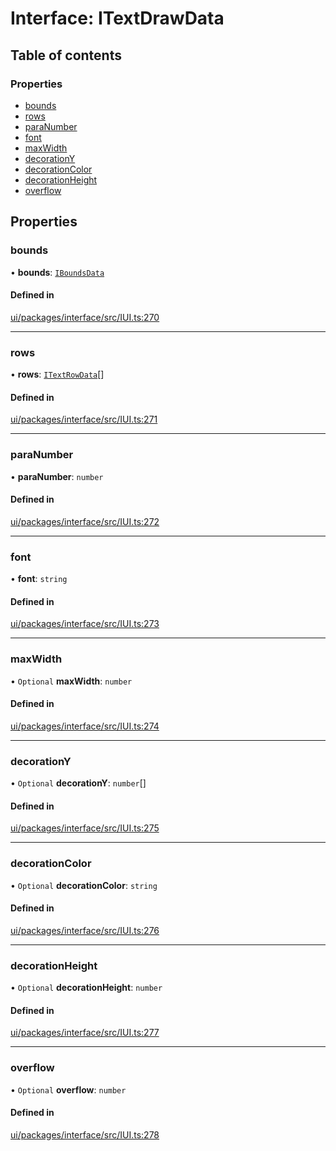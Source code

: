 # Interface: ITextDrawData

## Table of contents

### Properties

- [bounds](ITextDrawData.md#bounds)
- [rows](ITextDrawData.md#rows)
- [paraNumber](ITextDrawData.md#paranumber)
- [font](ITextDrawData.md#font)
- [maxWidth](ITextDrawData.md#maxwidth)
- [decorationY](ITextDrawData.md#decorationy)
- [decorationColor](ITextDrawData.md#decorationcolor)
- [decorationHeight](ITextDrawData.md#decorationheight)
- [overflow](ITextDrawData.md#overflow)

## Properties

### bounds

• **bounds**: [`IBoundsData`](IBoundsData.md)

#### Defined in

[ui/packages/interface/src/IUI.ts:270](https://github.com/leaferjs/leafer-ui/blob/5313537/packages/interface/src/IUI.ts#L270)

___

### rows

• **rows**: [`ITextRowData`](ITextRowData.md)[]

#### Defined in

[ui/packages/interface/src/IUI.ts:271](https://github.com/leaferjs/leafer-ui/blob/5313537/packages/interface/src/IUI.ts#L271)

___

### paraNumber

• **paraNumber**: `number`

#### Defined in

[ui/packages/interface/src/IUI.ts:272](https://github.com/leaferjs/leafer-ui/blob/5313537/packages/interface/src/IUI.ts#L272)

___

### font

• **font**: `string`

#### Defined in

[ui/packages/interface/src/IUI.ts:273](https://github.com/leaferjs/leafer-ui/blob/5313537/packages/interface/src/IUI.ts#L273)

___

### maxWidth

• `Optional` **maxWidth**: `number`

#### Defined in

[ui/packages/interface/src/IUI.ts:274](https://github.com/leaferjs/leafer-ui/blob/5313537/packages/interface/src/IUI.ts#L274)

___

### decorationY

• `Optional` **decorationY**: `number`[]

#### Defined in

[ui/packages/interface/src/IUI.ts:275](https://github.com/leaferjs/leafer-ui/blob/5313537/packages/interface/src/IUI.ts#L275)

___

### decorationColor

• `Optional` **decorationColor**: `string`

#### Defined in

[ui/packages/interface/src/IUI.ts:276](https://github.com/leaferjs/leafer-ui/blob/5313537/packages/interface/src/IUI.ts#L276)

___

### decorationHeight

• `Optional` **decorationHeight**: `number`

#### Defined in

[ui/packages/interface/src/IUI.ts:277](https://github.com/leaferjs/leafer-ui/blob/5313537/packages/interface/src/IUI.ts#L277)

___

### overflow

• `Optional` **overflow**: `number`

#### Defined in

[ui/packages/interface/src/IUI.ts:278](https://github.com/leaferjs/leafer-ui/blob/5313537/packages/interface/src/IUI.ts#L278)
